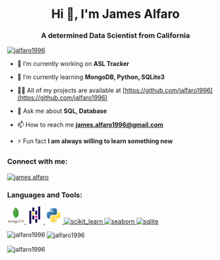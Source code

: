 <h1 align="center">Hi 👋, I'm James Alfaro</h1>
<h3 align="center">A determined Data Scientist from California</h3>

<p align="left"> <a href="https://github.com/ryo-ma/github-profile-trophy"><img src="https://github-profile-trophy.vercel.app/?username=jalfaro1996" alt="jalfaro1996" /></a> </p>

- 🔭 I’m currently working on **ASL Tracker**

- 🌱 I’m currently learning **MongoDB, Python, SQLite3**

- 👨‍💻 All of my projects are available at [https://github.com/jalfaro1996](https://github.com/jalfaro1996)

- 💬 Ask me about **SQL, Database**

- 📫 How to reach me **james.alfaro1996@gmail.com**

- ⚡ Fun fact **I am always willing to learn something new**

<h3 align="left">Connect with me:</h3>
<p align="left">
<a href="https://linkedin.com/in/james alfaro" target="blank"><img align="center" src="https://raw.githubusercontent.com/rahuldkjain/github-profile-readme-generator/master/src/images/icons/Social/linked-in-alt.svg" alt="james alfaro" height="30" width="40" /></a>
</p>

<h3 align="left">Languages and Tools:</h3>
<p align="left"> <a href="https://www.mongodb.com/" target="_blank" rel="noreferrer"> <img src="https://raw.githubusercontent.com/devicons/devicon/master/icons/mongodb/mongodb-original-wordmark.svg" alt="mongodb" width="40" height="40"/> </a> <a href="https://pandas.pydata.org/" target="_blank" rel="noreferrer"> <img src="https://raw.githubusercontent.com/devicons/devicon/2ae2a900d2f041da66e950e4d48052658d850630/icons/pandas/pandas-original.svg" alt="pandas" width="40" height="40"/> </a> <a href="https://www.python.org" target="_blank" rel="noreferrer"> <img src="https://raw.githubusercontent.com/devicons/devicon/master/icons/python/python-original.svg" alt="python" width="40" height="40"/> </a> <a href="https://scikit-learn.org/" target="_blank" rel="noreferrer"> <img src="https://upload.wikimedia.org/wikipedia/commons/0/05/Scikit_learn_logo_small.svg" alt="scikit_learn" width="40" height="40"/> </a> <a href="https://seaborn.pydata.org/" target="_blank" rel="noreferrer"> <img src="https://seaborn.pydata.org/_images/logo-mark-lightbg.svg" alt="seaborn" width="40" height="40"/> </a> <a href="https://www.sqlite.org/" target="_blank" rel="noreferrer"> <img src="https://www.vectorlogo.zone/logos/sqlite/sqlite-icon.svg" alt="sqlite" width="40" height="40"/> </a> </p>

<p><img align="left" src="https://github-readme-stats.vercel.app/api/top-langs?username=jalfaro1996&show_icons=true&locale=en&layout=compact" alt="jalfaro1996" /></p>

<p>&nbsp;<img align="center" src="https://github-readme-stats.vercel.app/api?username=jalfaro1996&show_icons=true&locale=en" alt="jalfaro1996" /></p>

<p><img align="center" src="https://github-readme-streak-stats.herokuapp.com/?user=jalfaro1996&" alt="jalfaro1996" /></p>
